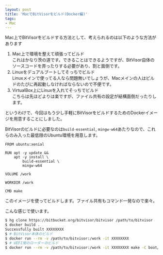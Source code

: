 ```yaml
---
layout: post
title: 'MacでBitVisorをビルド(Docker編)'
tags:
- Mac
---
```


Mac上でBitVisorをビルドする方法として、考えられるのは以下のような方法があります

1. Mac上で環境を整えて頑張ってビルド  
これはかなり茨の道です。できることはできるようですが、BitVisor自体のソースコードを弄ったりする必要があり、割と面倒です。
2. Linuxをデュアルブートしてそっちでビルド  
Linuxメインで使ってる人なら問題無いでしょうが、Macメインの人はビルドのたびに再起動しなければならないので不便です。
3. VirtualBox上にLinuxを入れてそっちでビルド  
こちらは先ほどよりは楽ですが、ファイル共有の設定が結構面倒だったりします。

というわけで、今回はもう少し手軽にBitVisorをビルドするためのDockerイメージを用意することにしました。


BitVisorのビルドに必要なのは`build-essential`, `mingw-w64`あたりなので、これらのみ入った最低限のUbuntu環境を用意します。

```
FROM ubuntu:xenial

RUN apt -y update &&
    apt -y install \
        build-essential \
        mingw-w64

VOLUME /work

WORKDIR /work

CMD make
```

このイメージを使ってビルドします。ファイル共有もコマンド一発なので楽々。

こんな感じで使います。

```sh
$ hg clone https://bitbucket.org/bitvisor/bitvisor /path/to/bitvisor
$ docker build .
Successfully built XXXXXXXX
$ # BitVisor本体のビルド
$ docker run --rm -v /path/to/bitvisor:/work -it XXXXXXXX
$ # UEFI用のローダーのビルド
$ docker run --rm -v /path/to/bitvisor:/work -it XXXXXXXX make -C boot/uefi-loader
```

